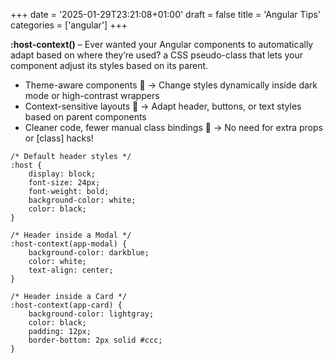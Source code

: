 +++
date = '2025-01-29T23:21:08+01:00'
draft = false
title = 'Angular Tips'
categories = ['angular']
+++

**:host-context()** – Ever wanted your Angular components to automatically adapt based on where they’re used? a CSS pseudo-class that lets your component adjust its styles based on its parent. 
 * Theme-aware components 🎨 → Change styles dynamically inside dark mode or high-contrast wrappers 
 * Context-sensitive layouts 📱 → Adapt header, buttons, or text styles based on parent components 
 * Cleaner code, fewer manual class bindings 🚀 → No need for extra props or [class] hacks!

```
/* Default header styles */
:host {
    display: block;
    font-size: 24px;
    font-weight: bold;
    background-color: white;
    color: black;
}

/* Header inside a Modal */
:host-context(app-modal) {
    background-color: darkblue;
    color: white;
    text-align: center;
}

/* Header inside a Card */
:host-context(app-card) {
    background-color: lightgray;
    color: black;
    padding: 12px;
    border-bottom: 2px solid #ccc;
}
```